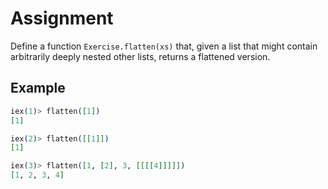 # Assignment

Define a function `Exercise.flatten(xs)` that, given
a list that might contain arbitrarily deeply nested other lists,
returns a flattened version.

## Example

```elixir
iex(1)> flatten([1])
[1]

iex(2)> flatten([[1]])
[1]

iex(3)> flatten([1, [2], 3, [[[[4]]]]])
[1, 2, 3, 4]
```
